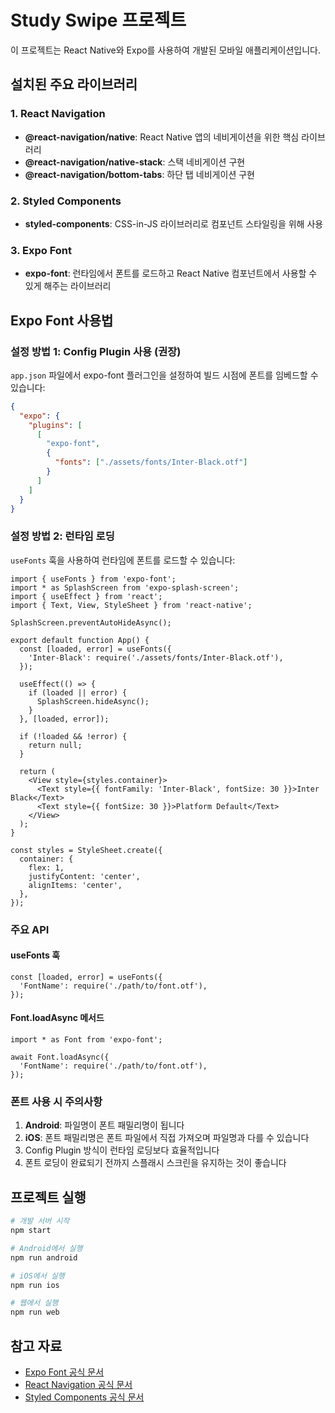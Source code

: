 # Study Swipe 프로젝트

이 프로젝트는 React Native와 Expo를 사용하여 개발된 모바일 애플리케이션입니다.

## 설치된 주요 라이브러리

### 1. React Navigation
- **@react-navigation/native**: React Native 앱의 네비게이션을 위한 핵심 라이브러리
- **@react-navigation/native-stack**: 스택 네비게이션 구현
- **@react-navigation/bottom-tabs**: 하단 탭 네비게이션 구현

### 2. Styled Components
- **styled-components**: CSS-in-JS 라이브러리로 컴포넌트 스타일링을 위해 사용

### 3. Expo Font
- **expo-font**: 런타임에서 폰트를 로드하고 React Native 컴포넌트에서 사용할 수 있게 해주는 라이브러리

## Expo Font 사용법

### 설정 방법 1: Config Plugin 사용 (권장)

`app.json` 파일에서 expo-font 플러그인을 설정하여 빌드 시점에 폰트를 임베드할 수 있습니다:

```json
{
  "expo": {
    "plugins": [
      [
        "expo-font",
        {
          "fonts": ["./assets/fonts/Inter-Black.otf"]
        }
      ]
    ]
  }
}
```

### 설정 방법 2: 런타임 로딩

`useFonts` 훅을 사용하여 런타임에 폰트를 로드할 수 있습니다:

```tsx
import { useFonts } from 'expo-font';
import * as SplashScreen from 'expo-splash-screen';
import { useEffect } from 'react';
import { Text, View, StyleSheet } from 'react-native';

SplashScreen.preventAutoHideAsync();

export default function App() {
  const [loaded, error] = useFonts({
    'Inter-Black': require('./assets/fonts/Inter-Black.otf'),
  });

  useEffect(() => {
    if (loaded || error) {
      SplashScreen.hideAsync();
    }
  }, [loaded, error]);

  if (!loaded && !error) {
    return null;
  }

  return (
    <View style={styles.container}>
      <Text style={{ fontFamily: 'Inter-Black', fontSize: 30 }}>Inter Black</Text>
      <Text style={{ fontSize: 30 }}>Platform Default</Text>
    </View>
  );
}

const styles = StyleSheet.create({
  container: {
    flex: 1,
    justifyContent: 'center',
    alignItems: 'center',
  },
});
```

### 주요 API

#### useFonts 훅
```tsx
const [loaded, error] = useFonts({
  'FontName': require('./path/to/font.otf'),
});
```

#### Font.loadAsync 메서드
```tsx
import * as Font from 'expo-font';

await Font.loadAsync({
  'FontName': require('./path/to/font.otf'),
});
```

### 폰트 사용 시 주의사항

1. **Android**: 파일명이 폰트 패밀리명이 됩니다
2. **iOS**: 폰트 패밀리명은 폰트 파일에서 직접 가져오며 파일명과 다를 수 있습니다
3. Config Plugin 방식이 런타임 로딩보다 효율적입니다
4. 폰트 로딩이 완료되기 전까지 스플래시 스크린을 유지하는 것이 좋습니다

## 프로젝트 실행

```bash
# 개발 서버 시작
npm start

# Android에서 실행
npm run android

# iOS에서 실행
npm run ios

# 웹에서 실행
npm run web
```

## 참고 자료

- [Expo Font 공식 문서](https://docs.expo.dev/versions/latest/sdk/font/)
- [React Navigation 공식 문서](https://reactnavigation.org/)
- [Styled Components 공식 문서](https://styled-components.com/)